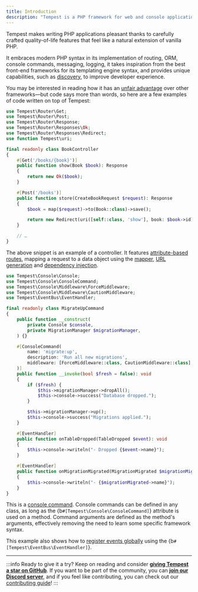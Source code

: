 ```yaml
---
title: Introduction
description: "Tempest is a PHP framework for web and console applications, designed to get out of your way. Its core philosophy is to help developers focus on their application code, without being bothered with configuring or hand-holding the framework."
---
```


Tempest makes writing PHP applications pleasant thanks to carefully crafted quality-of-life features that feel like a natural extension of vanilla PHP.

It embraces modern PHP syntax in its implementation of routing, ORM, console commands, messaging, logging, it takes inspiration from the best front-end frameworks for its templating engine syntax, and provides unique capabilities, such as [discovery](../3-internals/02-discovery), to improve developer experience.

You may be interested in reading how it has an [unfair advantage](/blog/unfair-advantage) over other frameworks—but code says more than words, so here are a few examples of code written on top of Tempest:

```php
use Tempest\Router\Get;
use Tempest\Router\Post;
use Tempest\Router\Response;
use Tempest\Router\Responses\Ok;
use Tempest\Router\Responses\Redirect;
use function Tempest\uri;

final readonly class BookController
{
    #[Get('/books/{book}')]
    public function show(Book $book): Response
    {
        return new Ok($book);
    }

    #[Post('/books')]
    public function store(CreateBookRequest $request): Response
    {
        $book = map($request)->to(Book::class)->save();

        return new Redirect(uri([self::class, 'show'], book: $book->id));
    }

    // …
}
```

The above snippet is an example of a controller. It features [attribute-based routes](../1-essentials/01-routing.md), mapping a request to a data object using the [mapper](../2-features/01-mapper.md), [URL generation](../1-essentials/01-routing.md#generating-uris) and [dependency injection](../1-essentials/05-container.md#autowired-dependencies).

```php
use Tempest\Console\Console;
use Tempest\Console\ConsoleCommand;
use Tempest\Console\Middleware\ForceMiddleware;
use Tempest\Console\Middleware\CautionMiddleware;
use Tempest\EventBus\EventHandler;

final readonly class MigrateUpCommand
{
    public function __construct(
        private Console $console,
        private MigrationManager $migrationManager,
    ) {}

    #[ConsoleCommand(
        name: 'migrate:up',
        description: 'Run all new migrations',
        middleware: [ForceMiddleware::class, CautionMiddleware::class],
    )]
    public function __invoke(bool $fresh = false): void
    {
        if ($fresh) {
            $this->migrationManager->dropAll();
            $this->console->success("Database dropped.");
        }

        $this->migrationManager->up();
        $this->console->success("Migrations applied.");
    }

    #[EventHandler]
    public function onTableDropped(TableDropped $event): void
    {
        $this->console->writeln("- Dropped {$event->name}");
    }

    #[EventHandler]
    public function onMigrationMigrated(MigrationMigrated $migrationMigrated): void
    {
        $this->console->writeln("- {$migrationMigrated->name}");
    }
}
```

This is a [console command](../3-console/02-building-console-commands). Console commands can be defined in any class, as long as the {b`#[Tempest\Console\ConsoleCommand]`} attribute is used on a method. Command arguments are defined as the method's arguments, effectively removing the need to learn some specific framework syntax.

This example also shows how to [register events globally](../2-features/08-events.md) using the {b`#[Tempest\EventBus\EventHandler]`}.

---

:::info Ready to give it a try?
Keep on reading and consider [**giving Tempest a star️ on GitHub**](https://github.com/tempestphp/tempest-framework). If you want to be part of the community, you can [**join our Discord server**](https://discord.gg/pPhpTGUMPQ), and if you feel like contributing, you can check out our [contributing guide](/docs/extra-topics/contributing)!
:::
